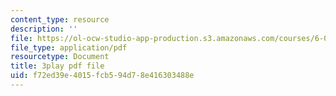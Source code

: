 ```yaml
---
content_type: resource
description: ''
file: https://ol-ocw-studio-app-production.s3.amazonaws.com/courses/6-033-computer-system-engineering-spring-2018/f72ed39e4015fcb594d78e416303488e_r2_-2KW76ec.pdf
file_type: application/pdf
resourcetype: Document
title: 3play pdf file
uid: f72ed39e-4015-fcb5-94d7-8e416303488e
---
```

